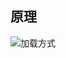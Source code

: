 ## 原理
![加载方式](https://github.com/bearnew/picture/blob/master/mardown/2019-07-11/script-load.png?raw=true)